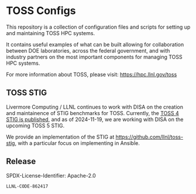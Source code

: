 # TOSS Configs

This repository is a collection of configuration files and scripts for setting up and maintaining TOSS HPC systems.

It contains useful examples of what can be built allowing for collaboration between DOE laboratories, across the federal government, and with industry partners on the most important components for managing TOSS HPC systems.

For more information about TOSS, please visit: <https://hpc.llnl.gov/toss>

## TOSS STIG

Livermore Computing / LLNL continues to work with DISA on the creation and maintainence of STIG benchmarks for TOSS. Currently, the [TOSS 4 STIG is published](https://intelligencecommunitynews.com/disa-releases-toss-4-stig/), and as of 2024-11-19, we are working with DISA on the upcoming TOSS 5 STIG.

We provide an implementation of the STIG at <https://github.com/llnl/toss-stig>, with a particular focus on implementing in Ansible.

## Release

SPDX-License-Identifier: Apache-2.0

`LLNL-CODE-862417`
